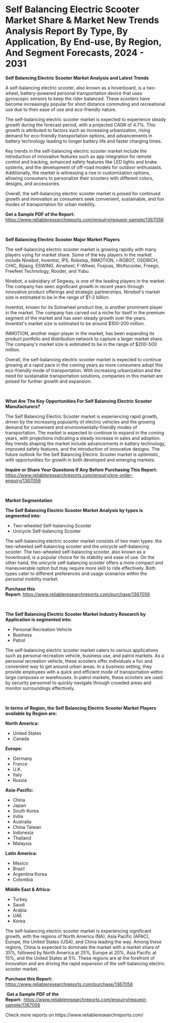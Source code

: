 <p><h1>Self Balancing Electric Scooter Market Share & Market New Trends Analysis Report By Type, By Application, By End-use, By Region, And Segment Forecasts, 2024 - 2031</h1></p><p><strong>Self Balancing Electric Scooter Market Analysis and Latest Trends</strong></p>
<p><p>A self-balancing electric scooter, also known as a hoverboard, is a two-wheel, battery-powered personal transportation device that uses gyroscopic sensors to keep the rider balanced. These scooters have become increasingly popular for short distance commuting and recreational use due to their ease of use and eco-friendly nature.</p><p>The self-balancing electric scooter market is expected to experience steady growth during the forecast period, with a projected CAGR of 4.7%. This growth is attributed to factors such as increasing urbanization, rising demand for eco-friendly transportation options, and advancements in battery technology leading to longer battery life and faster charging times.</p><p>Key trends in the self-balancing electric scooter market include the introduction of innovative features such as app integration for remote control and tracking, enhanced safety features like LED lights and brake systems, and the development of off-road models for outdoor enthusiasts. Additionally, the market is witnessing a rise in customization options, allowing consumers to personalize their scooters with different colors, designs, and accessories.</p><p>Overall, the self-balancing electric scooter market is poised for continued growth and innovation as consumers seek convenient, sustainable, and fun modes of transportation for urban mobility.</p></p>
<p><strong>Get a Sample PDF of the Report:&nbsp;</strong> <a href="https://www.reliableresearchreports.com/enquiry/request-sample/1367056">https://www.reliableresearchreports.com/enquiry/request-sample/1367056</a></p>
<p>&nbsp;</p>
<p><strong>Self Balancing Electric Scooter Major Market Players</strong></p>
<p><p>The self-balancing electric scooter market is growing rapidly with many players vying for market share. Some of the key players in the market include Ninebot, Inventist, IPS, Robstep, INMOTION, i-ROBOT, OSDRICH, CHIC, Rijiang, ESWING, Airwheel, F-Wheel, Fosjoas, Wolfscooter, Freego, Freefeet Technology, Rooder, and Yubu.</p><p>Ninebot, a subsidiary of Segway, is one of the leading players in the market. The company has seen significant growth in recent years through innovative product offerings and strategic partnerships. Ninebot's market size is estimated to be in the range of $1-2 billion.</p><p>Inventist, known for its Solowheel product line, is another prominent player in the market. The company has carved out a niche for itself in the premium segment of the market and has seen steady growth over the years. Inventist's market size is estimated to be around $100-200 million.</p><p>INMOTION, another major player in the market, has been expanding its product portfolio and distribution network to capture a larger market share. The company's market size is estimated to be in the range of $200-500 million.</p><p>Overall, the self-balancing electric scooter market is expected to continue growing at a rapid pace in the coming years as more consumers adopt this eco-friendly mode of transportation. With increasing urbanization and the need for sustainable transportation solutions, companies in this market are poised for further growth and expansion.</p></p>
<p>&nbsp;</p>
<p><strong>What Are The Key Opportunities For Self Balancing Electric Scooter Manufacturers?</strong></p>
<p><p>The Self Balancing Electric Scooter market is experiencing rapid growth, driven by the increasing popularity of electric vehicles and the growing demand for convenient and environmentally-friendly modes of transportation. The market is expected to continue to expand in the coming years, with projections indicating a steady increase in sales and adoption. Key trends shaping the market include advancements in battery technology, improved safety features, and the introduction of innovative designs. The future outlook for the Self Balancing Electric Scooter market is optimistic, with opportunities for growth in both developed and emerging markets.</p></p>
<p><strong>Inquire or Share Your Questions If Any Before Purchasing This Report:</strong> <a href="https://www.reliableresearchreports.com/enquiry/pre-order-enquiry/1367056">https://www.reliableresearchreports.com/enquiry/pre-order-enquiry/1367056</a></p>
<p>&nbsp;</p>
<p><strong>Market Segmentation</strong></p>
<p><strong>The Self Balancing Electric Scooter Market Analysis by types is segmented into:</strong></p>
<p><ul><li>Two-wheeled Self-balancing Scooter</li><li>Unicycle Self-balancing Scooter</li></ul></p>
<p><p>The self-balancing electric scooter market consists of two main types: the two-wheeled self-balancing scooter and the unicycle self-balancing scooter. The two-wheeled self-balancing scooter, also known as a hoverboard, is a popular choice for its stability and ease of use. On the other hand, the unicycle self-balancing scooter offers a more compact and maneuverable option but may require more skill to ride effectively. Both types cater to different preferences and usage scenarios within the personal mobility market.</p></p>
<p><strong>Purchase this Report:&nbsp;</strong><a href="https://www.reliableresearchreports.com/purchase/1367056">https://www.reliableresearchreports.com/purchase/1367056</a></p>
<p>&nbsp;</p>
<p><strong>The Self Balancing Electric Scooter Market Industry Research by Application is segmented into:</strong></p>
<p><ul><li>Personal Recreation Vehicle</li><li>Business</li><li>Patrol</li></ul></p>
<p><p>The self-balancing electric scooter market caters to various applications such as personal recreation vehicle, business use, and patrol markets. As a personal recreation vehicle, these scooters offer individuals a fun and convenient way to get around urban areas. In a business setting, they provide employees with a quick and efficient mode of transportation within large campuses or warehouses. In patrol markets, these scooters are used by security personnel to quickly navigate through crowded areas and monitor surroundings effectively.</p></p>
<p>&nbsp;</p>
<p><strong>In terms of Region, the Self Balancing Electric Scooter Market Players available by Region are:</strong></p>
<p>
    <p> <strong> North America: </strong>
        <ul>
            <li>United States</li>
            <li>Canada</li>
        </ul>
        </p> 
    <p> <strong> Europe: </strong>
        <ul>
            <li>Germany</li>
            <li>France</li>
            <li>U.K.</li>
            <li>Italy</li>
            <li>Russia</li>
        </ul>
        </p> 
    <p> <strong> Asia-Pacific: </strong>
        <ul>
            <li>China</li>
            <li>Japan</li>
            <li>South Korea</li>
            <li>India</li>
            <li>Australia</li>
            <li>China Taiwan</li>
            <li>Indonesia</li>
            <li>Thailand</li>
            <li>Malaysia</li>
        </ul>
        </p> 
    <p> <strong> Latin America: </strong>
        <ul>
            <li>Mexico</li>
            <li>Brazil</li>
            <li>Argentina Korea</li>
            <li>Colombia</li>
        </ul>
        </p> 
    <p> <strong> Middle East & Africa: </strong>
        <ul>
            <li>Turkey</li>
            <li>Saudi</li>
            <li>Arabia</li>
            <li>UAE</li>
            <li>Korea</li>
        </ul>
    </p>
    </p>
<p><p>The self-balancing electric scooter market is experiencing significant growth, with the regions of North America (NA), Asia Pacific (APAC), Europe, the United States (USA), and China leading the way. Among these regions, China is expected to dominate the market with a market share of 35%, followed by North America at 25%, Europe at 20%, Asia Pacific at 15%, and the United States at 5%. These regions are at the forefront of innovation and are driving the rapid expansion of the self-balancing electric scooter market.</p></p>
<p><strong>Purchase this Report: </strong><a href="https://www.reliableresearchreports.com/purchase/1367056">https://www.reliableresearchreports.com/purchase/1367056</a></p>
<p>&nbsp;<strong>Get a Sample PDF of the Report:&nbsp;&nbsp;</strong><a href="https://www.reliableresearchreports.com/enquiry/request-sample/1367056">https://www.reliableresearchreports.com/enquiry/request-sample/1367056</a></p>
<p><strong></strong></p>
<p>Check more reports on https://www.reliableresearchreports.com/</p>